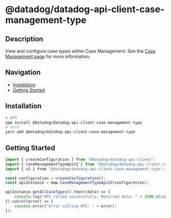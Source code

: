 # @datadog/datadog-api-client-case-management-type

## Description

View and configure case types within Case Management. See the [Case Management page](https://docs.datadoghq.com/service_management/case_management/) for more information.

## Navigation

- [Installation](#installation)
- [Getting Started](#getting-started)

## Installation

```sh
# NPM
npm install @datadog/datadog-api-client-case-management-type
# Yarn
yarn add @datadog/datadog-api-client-case-management-type
```

## Getting Started
```ts
import { createConfiguration } from "@datadog/datadog-api-client";
import { CaseManagementTypeApiV2 } from "@datadog/datadog-api-client-case-management-type";
import { v2 } from "@datadog/datadog-api-client-case-management-type";

const configuration = createConfiguration();
const apiInstance = new CaseManagementTypeApiV2(configuration);

apiInstance.getAllCaseTypes().then((data) => {
    console.log("API called successfully. Returned data: " + JSON.stringify(data));
}).catch((error) => {
    console.error("Error calling API: " + error);
});
```